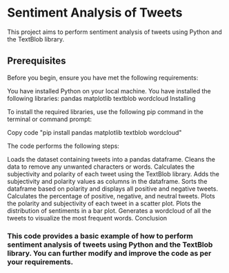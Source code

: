 # Sentiment Analysis of Tweets

This project aims to perform sentiment analysis of tweets using Python and the TextBlob library.

## Prerequisites
Before you begin, ensure you have met the following requirements:

You have installed Python on your local machine.
You have installed the following libraries:
pandas
matplotlib
textblob
wordcloud
Installing

To install the required libraries, use the following pip command in the terminal or command prompt:

Copy code
"pip install pandas matplotlib textblob wordcloud"

The code performs the following steps:

Loads the dataset containing tweets into a pandas dataframe.
Cleans the data to remove any unwanted characters or words.
Calculates the subjectivity and polarity of each tweet using the TextBlob library.
Adds the subjectivity and polarity values as columns in the dataframe.
Sorts the dataframe based on polarity and displays all positive and negative tweets.
Calculates the percentage of positive, negative, and neutral tweets.
Plots the polarity and subjectivity of each tweet in a scatter plot.
Plots the distribution of sentiments in a bar plot.
Generates a wordcloud of all the tweets to visualize the most frequent words.
Conclusion

### This code provides a basic example of how to perform sentiment analysis of tweets using Python and the TextBlob library. You can further modify and improve the code as per your requirements.
